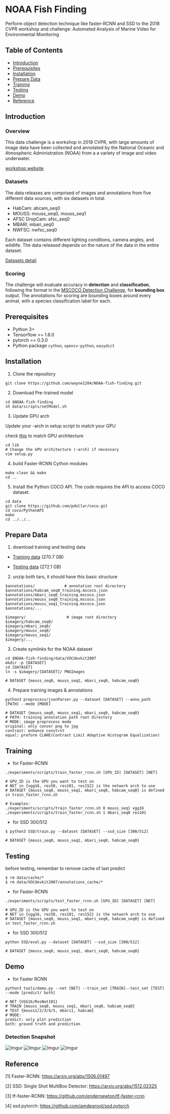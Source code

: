 # NOAA Fish Finding
Perform object detection technique like faster-RCNN and SSD to the 2018 CVPR workshop and challenge: Automated Analysis of Marine Video for Environmental Monitoring
## Table of Contents
- <a href='#introduction'>Introduction</a>
- <a href='#prerequisites'>Prerequisites</a>
- <a href='#installation'>Installation</a>
- <a href='#prepare-data'>Prepare Data</a>
- <a href='#training'>Training</a>
- <a href='#testing'>Testing</a>
- <a href='#demo'>Demo</a>
- <a href='#reference'>Reference</a>

## Introduction
### Overview
This data challenge is a workshop in 2018 CVPR, with large amounts of image data have been collected and annotated by the National Oceanic and Atmospheric Administration (NOAA) from a a variety of image and video underwater.

[workshop website](http://www.viametoolkit.org/cvpr-2018-workshop-data-challenge/)
### Datasets
The data releases are comprised of images and annotations from five different data sources, with six datasets in total.

- HabCam: abcam_seq0
- MOUSS: mouss_seq0, mouss_seq1
- AFSC DropCam: afsc_seq0
- MBARI: mbari_seq0
- NWFSC: nwfsc_seq0

Each dataset contains different lighting conditions, camera angles, and wildlife. The data released depends on the nature of the data in the entire dataset.

[Datasets detail](http://www.viametoolkit.org/cvpr-2018-workshop-data-challenge/challenge-data-description/)

### Scoring
The challenge will evaluate accuracy in **detection** and **classification**, following the format in the [MSCOCO Detection Challenge](http://cocodataset.org/#detection-2017), for **bounding box** output. 
The annotations for scoring are bounding boxes around every animal, with a species classification label for each.

## Prerequisites
- Python 3+
- Tensorflow >= 1.6.0
- pytorch == 0.3.0
- Python package `cython`, `opencv-python`, `easydict`

## Installation
1. Clone the repository
```
git clone https://github.com/wayne1204/NOAA-fish-finding.git
```

2. Download Pre-trained model
```
cd $NOAA-fish-finding
sh data/scripts/setModel.sh
```

3. Update GPU arch

Update your -arch in setup script to match your GPU

check [this](http://arnon.dk/matching-sm-architectures-arch-and-gencode-for-various-nvidia-cards/) to match GPU architecture
  ```
  cd lib
  # Change the GPU architecture (-arch) if necessary
  vim setup.py
  ```

4. bulid Faster-RCNN Cython modules
  ```
  make clean && make
  cd ..
  ```

5. Install the Python COCO API. The code requires the API to access COCO dataset.
```
cd data
git clone https://github.com/pdollar/coco.git
cd coco/PythonAPI
make
cd ../../..
```

## Prepare Data
1. download training and testing data 

- [Training data](https://challenge.kitware.com/girder#collection/5a722b2c56357d621cd46c22/folder/5ada227756357d4ff856f54d) (270.7 GB)

- [Testing data](https://challenge.kitware.com/girder#item/5af21e0f56357d4ff85723d6) (272.1 GB)

2. unzip both tars, it should have this basic structure
```
$annotations/             # annotation root directory
$annotations/habcam_seq0_training.mscoco.json
$annotations/mbari_seq0_training.mscoco.json
$annotations/mouss_seq0_training.mscoco.json
$annotations/mouss_seq1_training.mscoco.json
$annotations/...
```

```
$imagery/                  # image root directory
$imagery/habcam_seq0/
$imagery/mbari_seq0/
$imagery/mouss_seq0/
$imagery/mouss_seq1/
$imagery/...
```
3. Create symlinks for the NOAA dataset
```
cd $NOAA-fish-finding/data/VOCdevkit2007
mkdir -p [DATASET]
cd [DATASET]
ln -s $imagery/[DATASET]/ PNGImages

# DATASET {mouss_seq0, mouss_seq1, mbari_seq0, habcam_seq0}
```

4. Prepare training images & annotations
```
python3 preprocess/jsonParser.py --dataset [DATASET] --anno_path [PATH] --mode [MODE]

# DATASET {mouss_seq0, mouss_seq1, mbari_seq0, habcam_seq0}
# PATH: training annotation path root directory
# MODE: image preprocess mode
original: only conver png to jpg
contrast: enhance constrst
equal: preform CLAHE(Contrast Limit Adaptive Histogram Equalization)
```
## Training
- for Faster-RCNN
```
./experiments/scripts/train_faster_rcnn.sh [GPU_ID] [DATASET] [NET]

# GPU_ID is the GPU you want to test on
# NET in {vgg16, res50, res101, res152} is the network arch to use
# DATASET {mouss_seq0, mouss_seq1, mbari_seq0, habcam_seq0} is defined in train_faster_rcnn.sh

# Examples:
./experiments/scripts/train_faster_rcnn.sh 0 mouss_seq1 vgg16
./experiments/scripts/train_faster_rcnn.sh 1 mbari_seq0 res101
```
- for SSD 300/512
```
$ python3 SSD/train.py --dataset [DATASET] --ssd_size [300/512]

# DATASET {mouss_seq0, mouss_seq1, mbari_seq0, habcam_seq0}
```

## Testing
before testing, remember to remove cache of last predict
```
$ rm data/cache/*
$ rm data/VOCdevkit2007/annotations_cache/*
```

- for Faster-RCNN
```
./experiments/scripts/test_faster_rcnn.sh [GPU_ID] [DATASET] [NET]

# GPU_ID is the GPU you want to test on
# NET in {vgg16, res50, res101, res152} is the network arch to use
# DATASET {mouss_seq0, mouss_seq1, mbari_seq0, habcam_seq0} is defined in test_faster_rcnn.sh

```

- for SSD 300/512
```
python SSD/eval.py --dataset [DATASET] --ssd_size [300/512]

# DATASET {mouss_seq0, mouss_seq1, mbari_seq0, habcam_seq0}
```
## Demo
- for Faster RCNN
```
python3 tools/demo.py --net [NET] --train_set [TRAIN]--test_set [TEST] --mode [predict/ both]

# NET {VGG16/ResNet101}
# TRAIN {mouss_seq0, mouss_seq1, mbari_seq0, habcam_seq0}
# TEST {mouss1/2/3/4/5, mbari1, habcam}
# MODE: 
predict: only plot prediction
both: ground truth and prediction
```

### Detection Snapshot

![Imgur](https://i.imgur.com/taxCKzh.png)
![Imgur](https://i.imgur.com/11R8K7i.png)
![Imgur](https://i.imgur.com/oaev5Kr.png)
![Imgur](https://i.imgur.com/8hu6HQD.png)

## Reference
[1] Faster-RCNN: https://arxiv.org/abs/1506.01497

[2] SSD: Single Shot MultiBox Detector: https://arxiv.org/abs/1512.02325

[3] tf-faster-RCNN: https://github.com/endernewton/tf-faster-rcnn

[4] ssd.pytorch: https://github.com/amdegroot/ssd.pytorch
